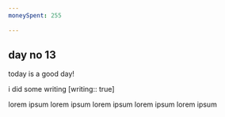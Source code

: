 ```yaml
---
moneySpent: 255
 
---
```

## day no 13
today is a good day!
 

i did some writing [writing:: true]

lorem ipsum lorem ipsum lorem ipsum lorem ipsum lorem ipsum
